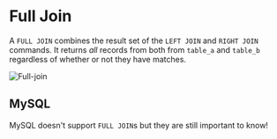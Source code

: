 # Full Join

A `FULL JOIN` combines the result set of the `LEFT JOIN` and `RIGHT JOIN` commands. It returns *all* records from both from `table_a` and `table_b` regardless of whether or not they have matches.

![Full-join](https://i.imgur.com/Kk3k1Ub.png)

## MySQL

MySQL doesn't support `FULL JOIN`s but they are still important to know!
